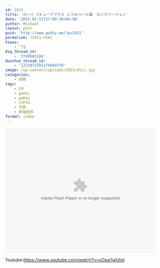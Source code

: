 ```yaml
---
id: 2421
title: 'ロート Cキューブプラス とろみベール篇　ロングバージョン'
date: '2015-03-21T17:09:30+08:00'
author: Michael
layout: post
guid: 'http://www.gakky.me/?p=2421'
permalink: /2421.html
Views:
    - '71'
dsq_thread_id:
    - '3749503104'
duoshuo_thread_id:
    - '1272072281174049770'
image: /wp-content/uploads/2015/05/c.jpg
categories:
    - 视频
tags:
    - CM
    - gakki
    - gakky
    - rohto
    - 乐敦
    - 新垣结衣
format: video
---
```


<embed height="400" src="http://www.tudou.com/v/j0gLIQYkXFk/&bid=05&rpid=51229674&resourceId=51229674_05_05_99/v.swf" type="application/x-shockwave-flash" width="480"></embed>

Youtube:<https://www.youtube.com/watch?v=oOsw1qiUtoI>